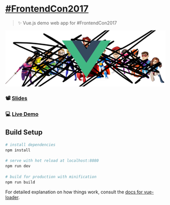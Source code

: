 # [#FrontendCon2017](https://frontend-con.io)

> ✨ Vue.js demo web app for #FrontendCon2017

![](./src/assets/new-logo.png)

### 📽 [Slides](https://speakerdeck.com/ianaya89/breaking-the-binary-world-with-vue-dot-js)
### 💻 [Live Demo](http://ianaya89.com/frontend-con-2017/)

## Build Setup

``` bash
# install dependencies
npm install

# serve with hot reload at localhost:8080
npm run dev

# build for production with minification
npm run build
```

For detailed explanation on how things work, consult the [docs for vue-loader](http://vuejs.github.io/vue-loader).
